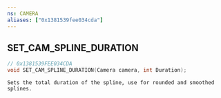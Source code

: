 ```yaml
---
ns: CAMERA
aliases: ["0x1381539fee034cda"]
---
```

## SET_CAM_SPLINE_DURATION

```c
// 0x1381539FEE034CDA
void SET_CAM_SPLINE_DURATION(Camera camera, int Duration);
```

```
Sets the total duration of the spline, use for rounded and smoothed splines.
```
